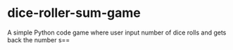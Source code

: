 # dice-roller-sum-game
A simple Python code game where user input number of dice rolls and gets back the number s==
